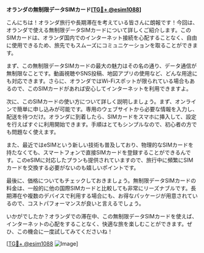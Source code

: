 **オランダの無制限データSIMカード[[TG💪+ @esim1088](https://t.me/s/esim1088)]**

こんにちは！オランダ旅行や長期滞在を考えている皆さんに朗報です！今回は、オランダで使える無制限データSIMカードについて詳しくご紹介します。このSIMカードは、オランダ国内でのインターネット接続を心配することなく、自由に使用できるため、旅先でもスムーズにコミュニケーションを取ることができます。

まず、この無制限データSIMカードの最大の魅力はその名の通り、データ通信が無制限なことです。動画視聴やSNS投稿、地図アプリの使用など、どんな用途にも対応できます。さらに、オランダではWi-Fiスポットが限られている場合もあるので、このSIMカードがあれば安心してインターネットを利用できますよ。

次に、このSIMカードの使い方について詳しく説明しましょう。まず、オンラインで簡単に申し込みが可能です。専用のウェブサイトから必要な情報を入力し、配送を待つだけ。オランダに到着したら、SIMカードをスマホに挿入して、設定を行えばすぐに利用開始できます。手順はとてもシンプルなので、初心者の方でも問題なく使えます。

また、最近ではeSIMという新しい技術も普及しており、物理的なSIMカードを持たなくても、スマートフォンで直接SIMカードを登録することができるんです。このeSIMに対応したプランも提供されていますので、旅行中に頻繁にSIMカードを交換する必要がないのも嬉しいポイントです。

最後に、価格についてもチェックしておきましょう。無制限データSIMカードの料金は、一般的に他の国際SIMカードと比較しても非常にリーズナブルです。長期滞在や複数のデバイスで利用する場合にも、お得なパッケージが用意されているので、コストパフォーマンスが良いと言えるでしょう。

いかがでしたか？オランダでの滞在中、この無制限データSIMカードを使えば、インターネットの心配をすることなく、快適な旅を楽しむことができます。ぜひ、この機会に一度試してみてくださいね！

[[TG💪+ @esim1088](https://t.me/s/esim1088) ![Image](https://i.postimg.cc/Y0z9fWf4/image.png)]
